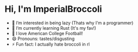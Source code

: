 # Hi, I'm ImperialBroccoli
- 👀 I’m interested in being lazy (Thats why I'm a programmer)
- 🌱 I’m currently learning Rust (It's my fav!)
- 💞️ I love American College Football!
- 😄 Pronouns: tastes/disgusting
- ⚡ Fun fact: I actually hate broccoli in rl
